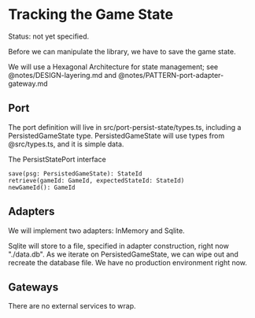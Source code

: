 # Tracking the Game State

Status: not yet specified.

Before we can manipulate the library, we have to save the game state.

We will use a Hexagonal Architecture for state management; see @notes/DESIGN-layering.md and @notes/PATTERN-port-adapter-gateway.md

## Port

The port definition will live in src/port-persist-state/types.ts, including a PersistedGameState type. PersistedGameState will use types from @src/types.ts, and it is simple data.

The PersistStatePort interface

```
save(psg: PersistedGameState): StateId
retrieve(gameId: GameId, expectedStateId: StateId)
newGameId(): GameId
```

## Adapters

We will implement two adapters: InMemory and Sqlite.

Sqlite will store to a file, specified in adapter construction, right now "./data.db". As we iterate on PersistedGameState, we can wipe out and recreate the database file. We have no production environment right now.

## Gateways

There are no external services to wrap.
